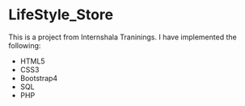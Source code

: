 # LifeStyle_Store

This is a project from Internshala Traninings.
I have implemented the following:
<ul>
<li>HTML5</li>
<li>CSS3</li>
<li>Bootstrap4</li>
<li>SQL</li>
<li>PHP</li>
</ul>
